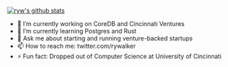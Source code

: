 [![ryw's github stats](https://github-readme-stats.vercel.app/api?username=ryw&show_icons=true&title_color=fff&icon_color=79ff97&text_color=9f9f9f&bg_color=151515)](https://github.com/ryw)

- 🔭 I’m currently working on CoreDB and Cincinnati Ventures
- 🌱 I’m currently learning Postgres and Rust
- 💬 Ask me about starting and running venture-backed startups
- 📫 How to reach me: twitter.com/rywalker
- ⚡ Fun fact: Dropped out of Computer Science at University of Cincinnati

